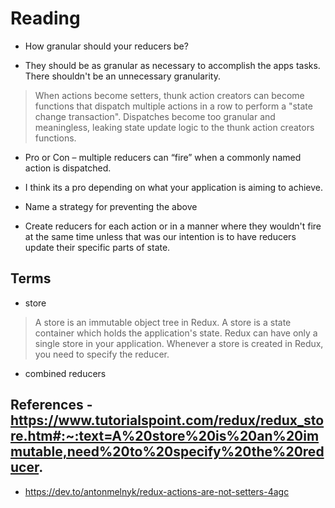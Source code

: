 # Reading

- How granular should your reducers be?
* They should be as granular as necessary to accomplish the apps tasks. There shouldn't be an unnecessary granularity.
> When actions become setters, thunk action creators can become functions that dispatch multiple actions in a row to perform a "state change transaction". Dispatches become too granular and meaningless, leaking state update logic to the thunk action creators functions.

- Pro or Con – multiple reducers can “fire” when a commonly named action is dispatched.
* I think its a pro depending on what your application is aiming to achieve.  

- Name a strategy for preventing the above
* Create reducers for each action or in a manner where they wouldn't fire at the same time unless that was our intention is to have reducers update their specific parts of state.

## Terms

- store
> A store is an immutable object tree in Redux. A store is a state container which holds the application's state. Redux can have only a single store in your application. Whenever a store is created in Redux, you need to specify the reducer.

- combined reducers


## References - https://www.tutorialspoint.com/redux/redux_store.htm#:~:text=A%20store%20is%20an%20immutable,need%20to%20specify%20the%20reducer.
- https://dev.to/antonmelnyk/redux-actions-are-not-setters-4agc